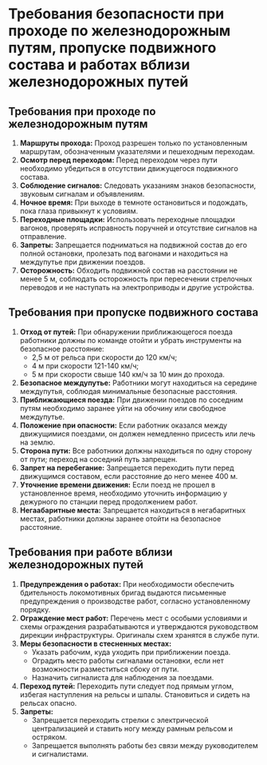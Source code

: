 # Требования безопасности при проходе по железнодорожным путям, пропуске подвижного состава и работах вблизи железнодорожных путей

## Требования при проходе по железнодорожным путям

1. **Маршруты прохода:** Проход разрешен только по установленным маршрутам,
   обозначенным указателями и пешеходным переходам.
2. **Осмотр перед переходом:** Перед переходом через пути необходимо убедиться
   в отсутствии движущегося подвижного состава.
3. **Соблюдение сигналов:** Следовать указаниям знаков безопасности, звуковым
   сигналам и объявлениям.
4. **Ночное время:** При выходе в темноте остановиться и подождать, пока глаза
   привыкнут к условиям.
5. **Переходные площадки:** Использовать переходные площадки вагонов, проверять
   исправность поручней и отсутствие сигналов на отправление.
6. **Запреты:** Запрещается подниматься на подвижной состав до его полной
   остановки, пролезать под вагонами и находиться на междупутье при движении
   поездов.
7. **Осторожность:** Обходить подвижной состав на расстоянии не менее 5 м,
   соблюдать осторожность при пересечении стрелочных переводов и не наступать
   на электроприводы и другие устройства.

## Требования при пропуске подвижного состава

1. **Отход от путей:** При обнаружении приближающегося поезда работники должны
   по команде отойти и убрать инструменты на безопасное расстояние:
   - 2,5 м от рельса при скорости до 120 км/ч;
   - 4 м при скорости 121-140 км/ч;
   - 5 м при скорости свыше 140 км/ч за 10 мин до прохода.
2. **Безопасное междупутье:** Работники могут находиться на середине
   междупутья, соблюдая минимальные безопасные расстояния.
3. **Приближающиеся поезда:** При движении поездов по соседним путям необходимо
   заранее уйти на обочину или свободное междупутье.
4. **Положение при опасности:** Если работник оказался между движущимися
   поездами, он должен немедленно присесть или лечь на землю.
5. **Сторона пути:** Все работники должны находиться по одну сторону от пути;
   переход на соседний путь запрещен.
6. **Запрет на перебегание:** Запрещается переходить пути перед движущимся
   составом, если расстояние до него менее 400 м.
7. **Уточнение времени движения:** Если поезд не прошел в установленное время,
   необходимо уточнить информацию у дежурного по станции перед продолжением работ.
8. **Негаабаритные места:** Запрещается находиться в негабаритных местах,
   работники должны заранее отойти на безопасное расстояние.

## Требования при работе вблизи железнодорожных путей

1. **Предупреждения о работах:** При необходимости обеспечить бдительность
   локомотивных бригад выдаются письменные предупреждения о производстве работ,
   согласно установленному порядку.
2. **Ограждение мест работ:** Перечень мест с особыми условиями и схемы
   ограждения разрабатываются и утверждаются руководством дирекции
   инфраструктуры. Оригиналы схем хранятся в службе пути.
3. **Меры безопасности в стесненных местах:**
   - Указать рабочим, куда уходить при приближении поезда.
   - Оградить место работы сигналами остановки, если нет возможности
     разместиться сбоку от пути.
   - Назначить сигналиста для наблюдения за поездами.
4. **Переход путей:** Переходить пути следует под прямым углом, избегая
   наступления на рельсы и шпалы. Становиться и сидеть на рельсах опасно.
5. **Запреты:**
   - Запрещается переходить стрелки с электрической централизацией и ставить
     ногу между рамным рельсом и остряком.
   - Запрещается выполнять работы без связи между руководителем и сигналистами.
